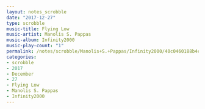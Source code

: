 ```yaml
---
layout: notes_scrobble
date: "2017-12-27"
type: scrobble
music-title: Flying Low
music-artist: Manolis S. Pappas
music-album: Infinity2000
music-play-count: "1"
permalink: /notes/scrobble/Manolis+S.+Pappas/Infinity2000/40c0460188b4cb7a5bd2b3bddf3e7b4dfb0903b1.html
categories:
- scrobble
- 2017
- December
- 27
- Flying Low
- Manolis S. Pappas
- Infinity2000
---
```

